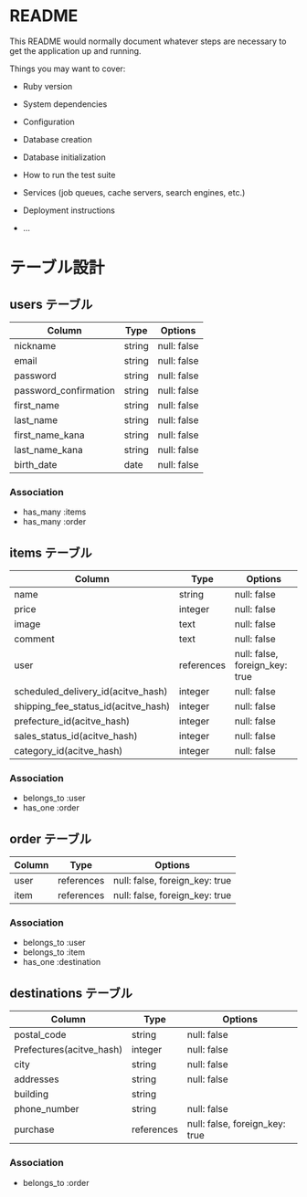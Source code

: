 # README

This README would normally document whatever steps are necessary to get the
application up and running.

Things you may want to cover:

* Ruby version

* System dependencies

* Configuration

* Database creation

* Database initialization

* How to run the test suite

* Services (job queues, cache servers, search engines, etc.)

* Deployment instructions

* ...

# テーブル設計

## users テーブル
| Column                 | Type   | Options     | 
|------------------------|--------|-------------|
|nickname                |string  |null: false  |
|email                   |string  |null: false  |
|password                |string  |null: false  |
|password_confirmation   |string  |null: false  |
|first_name              |string  |null: false  |
|last_name               |string  |null: false  |
|first_name_kana         |string  |null: false  |
|last_name_kana          |string  |null: false  |
|birth_date              |date    |null: false  |

### Association

- has_many :items
- has_many :order


## items テーブル
| Column                              | Type       | Options                        | 
|-------------------------------------|------------|--------------------------------|
|name                                 |string      |null: false                     |
|price                                |integer     |null: false                     |
|image                                |text        |null: false                     |
|comment                              |text        |null: false                     |
|user                                 |references  |null: false, foreign_key: true  |
|scheduled_delivery_id(acitve_hash)   |integer     |null: false                     |
|shipping_fee_status_id(acitve_hash)  |integer     |null: false                     |
|prefecture_id(acitve_hash)           |integer     |null: false                     |
|sales_status_id(acitve_hash)         |integer     |null: false                     |
|category_id(acitve_hash)             |integer     |null: false                     |

### Association

- belongs_to :user
- has_one :order


## order テーブル
| Column           | Type       | Options                        | 
|------------------|------------|--------------------------------|
|user              |references  |null: false, foreign_key: true  |
|item              |references  |null: false, foreign_key: true  |


### Association

- belongs_to :user
- belongs_to :item
- has_one :destination


## destinations テーブル
| Column                  | Type       | Options                        | 
|-------------------------|------------|--------------------------------|
|postal_code              |string      |null: false                     |
|Prefectures(acitve_hash) |integer     |null: false                     |
|city                     |string      |null: false                     |
|addresses                |string      |null: false                     |
|building                 |string      |                                |
|phone_number             |string      |null: false                     |
|purchase                 |references  |null: false, foreign_key: true  |


### Association

- belongs_to :order



